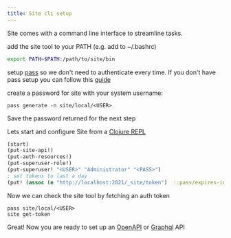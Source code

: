 ```yaml
---
title: Site cli setup
---
```


<Intro>
Site comes with a command line interface to streamline tasks.
</Intro>

add the site tool to your PATH (e.g. add to ~/.bashrc)

```bash
export PATH=$PATH:/path/to/site/bin
```

setup [pass](https://www.passwordstore.org/) so we don't need to authenticate every time.
If you don't have pass setup you can follow this [guide](https://www.thepolyglotdeveloper.com/2018/12/manage-passwords-gpg-command-line-pass/)

create a password for site with your system username:

```shell
pass generate -n site/local/<USER>
```

Save the password returned for the next step

Lets start and configure Site from a [Clojure REPL](https://github.com/juxt/site#the-repl)

```clojure
(start)
(put-site-api!)
(put-auth-resources!)
(put-superuser-role!)
(put-superuser! "<USER>" "Administrator" "<PASS>")
; set tokens to last a day
(put! (assoc (e "http://localhost:2021/_site/token")  ::pass/expires-in (* 24 3600)))
```

Now we can check the site tool by fetching an auth token

```shell
pass site/local/<USER>
site get-token
```

Great! Now you are ready to set up an [OpenAPI](openapi) or [Graphql](graphql) API
